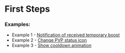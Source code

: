 # First Steps

### Examples:
- Example 1 - [Notification of received temporary boost](001)
- Example 2 - [Change PVP status icon](002)
- Example 3 - [Show cooldown animation](003)
